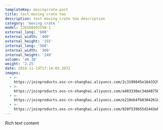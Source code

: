 ```yaml
---
templateKey: movingcrate-post
title: test moving crate two
description: test moving crate two description
category: 'moving crate '
model: ZJKS6040255W-1
external_long: '600'
external_width: '400'
external_height: '255'
internal_long: '560'
internal_width: '360'
internal_height: '240'
volumn: '48.38'
weight: '2.25'
date: 2018-11-19T17:14:03.397Z
images:
  - >-
    https://joinproducts.oss-cn-shanghai.aliyuncs.com/2c3199845e16433291870c5de23ec9c7.jpg
  - >-
    https://joinproducts.oss-cn-shanghai.aliyuncs.com/a483330ec34d4875be0cc9f22c66a63b.jpg
  - >-
    https://joinproducts.oss-cn-shanghai.aliyuncs.com/e210eb4fb830426180d2490364fbd761.jpg
  - >-
    https://joinproducts.oss-cn-shanghai.aliyuncs.com/920f539b55d2443ebe63b62ab6e48962.jpg
---
```

Rich text content
